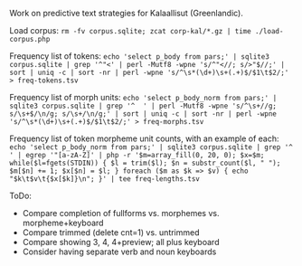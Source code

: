 Work on predictive text strategies for Kalaallisut (Greenlandic).

Load corpus: `rm -fv corpus.sqlite; zcat corp-kal/*.gz | time ./load-corpus.php`

Frequency list of tokens: `echo 'select p_body from pars;' | sqlite3 corpus.sqlite | grep '^"<' | perl -Mutf8 -wpne 's/^"<//; s/>"$//;' | sort | uniq -c | sort -nr | perl -wpne 's/^\s*(\d+)\s+(.+)$/$1\t$2/;' > freq-tokens.tsv`

Frequency list of morph units: `echo 'select p_body_norm from pars;' | sqlite3 corpus.sqlite | grep '^	' | perl -Mutf8 -wpne 's/^\s+//g; s/\s+$/\n/g; s/\s+/\n/g;' | sort | uniq -c | sort -nr | perl -wpne 's/^\s*(\d+)\s+(.+)$/$1\t$2/;' > freq-morphs.tsv`

Frequency list of token morpheme unit counts, with an example of each: `echo 'select p_body_norm from pars;' | sqlite3 corpus.sqlite | grep '^        ' | egrep '"[a-zA-Z]' | php -r '$m=array_fill(0, 20, 0); $x=$m; while($l=fgets(STDIN)) { $l = trim($l); $n = substr_count($l, " "); $m[$n] += 1; $x[$n] = $l; } foreach ($m as $k => $v) { echo "$k\t$v\t{$x[$k]}\n"; }' | tee freq-lengths.tsv`

ToDo:
* Compare completion of fullforms vs. morphemes vs. morpheme+keyboard
* Compare trimmed (delete cnt=1) vs. untrimmed
* Compare showing 3, 4, 4+preview; all plus keyboard
* Consider having separate verb and noun keyboards
